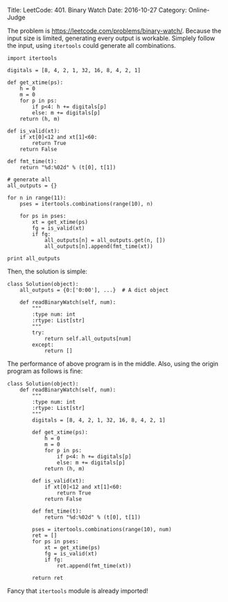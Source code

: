 Title: LeetCode: 401. Binary Watch
Date: 2016-10-27
Category: Online-Judge

The problem is https://leetcode.com/problems/binary-watch/.
Because the input size is limited, generating every output is workable.
Simplely follow the input, using `itertools` could generate all combinations.

    import itertools

    digitals = [8, 4, 2, 1, 32, 16, 8, 4, 2, 1]

    def get_xtime(ps):
        h = 0
        m = 0
        for p in ps:
            if p<4: h += digitals[p]
            else: m += digitals[p]
        return (h, m)

    def is_valid(xt):
        if xt[0]<12 and xt[1]<60:
            return True
        return False

    def fmt_time(t):
        return "%d:%02d" % (t[0], t[1])

    # generate all
    all_outputs = {}

    for n in range(11):
        pses = itertools.combinations(range(10), n)

        for ps in pses:
            xt = get_xtime(ps)
            fg = is_valid(xt)
            if fg:
                all_outputs[n] = all_outputs.get(n, [])
                all_outputs[n].append(fmt_time(xt))
                
    print all_outputs
    
Then, the solution is simple:

    class Solution(object):
        all_outputs = {0:['0:00'], ...}  # A dict object
        
        def readBinaryWatch(self, num):
            """
            :type num: int
            :rtype: List[str]
            """
            try:
                return self.all_outputs[num]
            except:
                return []
                
The performance of above program is in the middle.
Also, using the origin program as follows is fine:

    class Solution(object):
        def readBinaryWatch(self, num):
            """
            :type num: int
            :rtype: List[str]
            """
            digitals = [8, 4, 2, 1, 32, 16, 8, 4, 2, 1]

            def get_xtime(ps):
                h = 0
                m = 0
                for p in ps:
                    if p<4: h += digitals[p]
                    else: m += digitals[p]
                return (h, m)
            
            def is_valid(xt):
                if xt[0]<12 and xt[1]<60:
                    return True
                return False
            
            def fmt_time(t):
                return "%d:%02d" % (t[0], t[1])
                
            pses = itertools.combinations(range(10), num)
            ret = []
            for ps in pses:
                xt = get_xtime(ps)
                fg = is_valid(xt)
                if fg:
                    ret.append(fmt_time(xt))
                    
            return ret
            
Fancy that `itertools` module is already imported!